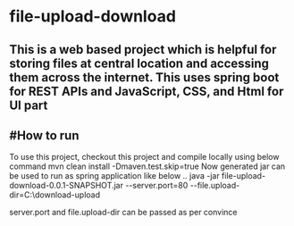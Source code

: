 # file-upload-download
This is a web based project which is helpful for storing files at central location and accessing them across the internet.
This uses spring boot for REST APIs and JavaScript, CSS, and Html for UI part
-----------------
#How to run
-----------------
To use this project, checkout this project and compile locally using below command
mvn clean install -Dmaven.test.skip=true
Now generated jar can be used to run as spring application like below ..
 java -jar file-upload-download-0.0.1-SNAPSHOT.jar --server.port=80 --file.upload-dir=C:\download-upload
 
 server.port and file.upload-dir can be passed as per convince
